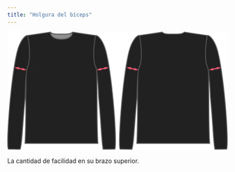```yaml
---
title: "Holgura del bíceps"
---
```


![El factor de facilidad de los biceps en Brian](./bicepsease.svg)

La cantidad de facilidad en su brazo superior.




